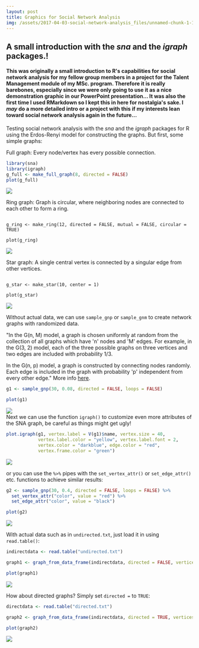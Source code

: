```yaml
---
layout: post
title: Graphics for Social Network Analysis
img: /assets/2017-04-03-social-network-analysis_files/unnamed-chunk-1-1.png 
---
```


## A small introduction with the _sna_ and the _igraph_ packages.!

#### This was originally a small introduction to R's capabilities for social network analysis for my fellow group members in a project for the **Talent Management** module of my MSc. program. Therefore it is really barebones, especially since we were only going to use it as a nice demonstration graphic in our PowerPoint presentation... It was also the first time I used **RMarkdown** so I kept this in here for nostalgia's sake. I _may_ do a more detailed intro or a project with this if my interests lean toward social network analysis again in the future...

Testing social network analysis with the _sna_ and the _igraph_ packages for R using the Erdos-Renyi model for constructing the graphs. But first, some simple graphs:

Full graph: Every node/vertex has every possible connection.

```r
library(sna)
library(igraph)
g_full <- make_full_graph(8, directed = FALSE)
plot(g_full)
```
![](../assets/2017-04-03-social-network-analysis_files/unnamed-chunk-1-1.png)

Ring graph: Graph is circular, where neighboring nodes are connected to each other to form a ring.  

```{r}

g_ring <- make_ring(12, directed = FALSE, mutual = FALSE, circular = TRUE)

plot(g_ring)
```

![](../assets/2017-04-03-social-network-analysis_files/unnamed-chunk-2-1.png)  

Star graph: A single central vertex is connected by a singular edge from other vertices.

```{r}

g_star <- make_star(10, center = 1)

plot(g_star)
```

![](../assets/2017-04-03-social-network-analysis_files/unnamed-chunk-3-1.png)  


Without actual data, we can use `sample_gnp` or `sample_gnm` to create network graphs with randomized data.

"In the G(n, M) model, a graph is chosen uniformly at random from the collection of all graphs which have 'n' nodes and 'M' edges. For example, in the G(3, 2) model, each of the three possible graphs on three vertices and two edges are included with probability 1/3.

In the G(n, p) model, a graph is constructed by connecting nodes randomly. Each edge is included in the graph with probability 'p' independent from every other edge." 
More info [here](https://en.wikipedia.org/wiki/Erd%C5%91s%E2%80%93R%C3%A9nyi_model). 



```r
g1 <- sample_gnp(30, 0.08, directed = FALSE, loops = FALSE) 

plot(g1)
```

![](../assets/2017-04-03-social-network-analysis_files/unnamed-chunk-4-1.png)  
Next we can use the function `igraph()` to customize even more attributes of the SNA graph, be careful as things might get ugly! 


```r
plot.igraph(g1, vertex.label = V(g1)$name, vertex.size = 40,
            vertex.label.color = "yellow", vertex.label.font = 2,
            vertex.color = "darkblue", edge.color = "red",
            vertex.frame.color = "green")
```

![](../assets/2017-04-03-social-network-analysis_files/unnamed-chunk-5-1.png)

or you can use the `%>%` pipes with the `set_vertex_attr()` or `set_edge_attr()` etc. functions to achieve similar results: 


```r
g2 <- sample_gnp(30, 0.4, directed = FALSE, loops = FALSE) %>% 
  set_vertex_attr("color", value = "red") %>% 
  set_edge_attr("color", value = "black")

plot(g2)
```

![](../assets/2017-04-03-social-network-analysis_files/unnamed-chunk-6-1.png)<!-- -->

With actual data such as in `undirected.txt`, just load it in using `read.table()`:


```r
indirectdata <- read.table("undirected.txt")

graph1 <- graph_from_data_frame(indirectdata, directed = FALSE, vertices = NULL)

plot(graph1)
```

![](../assets/2017-04-03-social-network-analysis_files/unnamed-chunk-7-1.png)<!-- -->

How about directed graphs? Simply set `directed =` to `TRUE`: 


```r
directdata <- read.table("directed.txt")

graph2 <- graph_from_data_frame(indirectdata, directed = TRUE, vertices = NULL)

plot(graph2)
```
![](../assets/2017-04-03-social-network-analysis_files/unnamed-chunk-8-1.png)<!-- -->  

